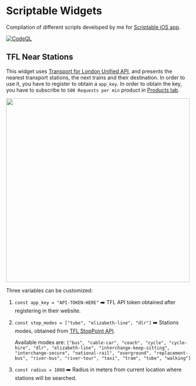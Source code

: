# Scriptable Widgets
Compilation of different scripts developed by me for [Scriptable iOS app](https://scriptable.app/).

[![CodeQL](https://github.com/Kaputt4/scriptable_widgets/actions/workflows/codeql-analysis.yml/badge.svg)](https://github.com/Kaputt4/scriptable_widgets/actions/workflows/codeql-analysis.yml)

## TFL Near Stations
This widget uses [Transport for London Unified API](https://api-portal.tfl.gov.uk/), and presents the nearest transport stations, the next trains and their destination.
In order to use it, you have to register to obtain a `app_key`. In order to obtain the key, you have to subscribe to `500 Requests per min` product in [Products tab](https://api-portal.tfl.gov.uk/products).

<img src="https://user-images.githubusercontent.com/73181608/194946079-15993fa8-58dd-40fd-9d31-2bfe9c903cc6.jpg" width="500">

Three variables can be customized:

1. `const app_key = "API-TOKEN-HERE"` ➡️ TFL API token obtained after registering in their website.

2. `const stop_modes = ["tube", "elizabeth-line", "dlr"]` ➡️ Stations modes, obtained from [TFL StopPoint API](https://api-portal.tfl.gov.uk/api-details#api=StopPoint&operation=StopPoint_MetaModes).

    Available modes are: `["bus", "cable-car", "coach", "cycle", "cycle-hire", "dlr", "elizabeth-line", "interchange-keep-sitting", "interchange-secure", "national-rail", "overground", "replacement-bus", "river-bus", "river-tour", "taxi", "tram", "tube", "walking"]`
  
3. `const radius = 1000` ➡️ Radius in meters from current location where stations will be searched.